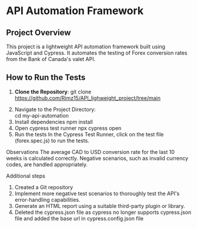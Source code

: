 # API Automation Framework

## Project Overview
This project is a lightweight API automation framework built using JavaScript and Cypress. It automates the testing of Forex conversion rates from the Bank of Canada's valet API.

## How to Run the Tests
1. **Clone the Repository**:
   git clone https://github.com/Rimz15/API_lighweight_project/tree/main
2) Navigate to the Project Directory:   
cd my-api-automation
3) Install dependencies
npm install
4) Open cypress test runner
npx cypress open
5) Run the tests 
In the Cypress Test Runner, click on the test file (forex.spec.js) to run the tests.

Observations
The average CAD to USD conversion rate for the last 10 weeks is calculated correctly.
Negative scenarios, such as invalid currency codes, are handled appropriately.

Additional steps
1) Created a Git repository
2) Implement more negative test scenarios to thoroughly test the API's error-handling capabilities.
3) Generate an HTML report using a suitable third-party plugin or library.
4) Deleted the cypress.json file as cypress no longer supports cypress.json file and added the base url in cypress.config.json file